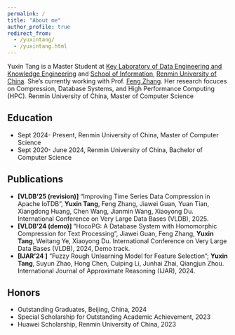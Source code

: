 ```yaml
---
permalink: /
title: "About me"
author_profile: true
redirect_from: 
  - /yuxintang/
  - /yuxintang.html
---
```


Yuxin Tang is a Master Student at [Key Laboratory of Data Engineering and Knowledge Engineering](http://deke.ruc.edu.cn/) and [School of Information](http://info.ruc.edu.cn/), [Renmin University of China](https://www.ruc.edu.cn/). She’s currently working with Prof. [Feng Zhang](https://fengzhangcs.github.io/). Her research focuces on Compression, Database Systems, and High Performance Computing (HPC). 
Renmin University of China, Master of Computer Science

## Education
 -  Sept 2024- Present, Renmin University of China, Master of Computer Science
 -  Sept 2020- June 2024, Renmin University of China, Bachelor of Computer Science

## Publications
 - **[VLDB’25 (revision)]** “Improving Time Series Data Compression in Apache IoTDB”, **Yuxin Tang**, Feng Zhang,
 Jiawei Guan, Yuan Tian, Xiangdong Huang, Chen Wang, Jianmin Wang, Xiaoyong Du. International Conference
 on Very Large Data Bases (VLDB), 2025.
 - **[VLDB’24 (demo)]** “HocoPG: A Database System with Homomorphic Compression for Text Processing”, Jiawei
 Guan, Feng Zhang, **Yuxin Tang**, Weitang Ye, Xiaoyong Du. International Conference on Very Large Data Bases
 (VLDB), 2024, Demo track.
 - **[IJAR’24 ]** “Fuzzy Rough Unlearning Model for Feature Selection”; **Yuxin Tang**, Suyun Zhao, Hong Chen,
 Cuiping Li, Junhai Zhai, Qiangjun Zhou. International Journal of Approximate Reasoning (IJAR), 2024.

## Honors
 - Outstanding Graduates, Beijing, China, 2024
 - Special Scholarship for Outstanding Academic Achievement, 2023
 - Huawei Scholarship, Renmin University of China, 2023
